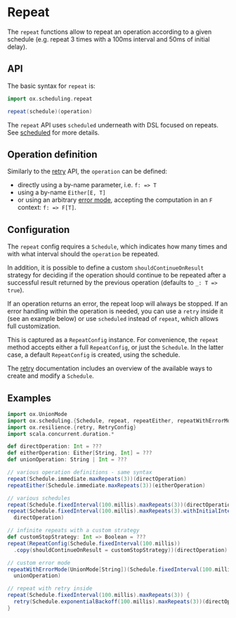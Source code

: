 # Repeat

The `repeat` functions allow to repeat an operation according to a given schedule (e.g. repeat 3 times with a 100ms
interval and 50ms of initial delay).

## API

The basic syntax for `repeat` is:

```scala
import ox.scheduling.repeat

repeat(schedule)(operation)
```

The `repeat` API uses `scheduled` underneath with DSL focused on repeats. See [scheduled](scheduled.md) for more details.

## Operation definition

Similarly to the [retry](retries.md) API, the `operation` can be defined: 

* directly using a by-name parameter, i.e. `f: => T`
* using a by-name `Either[E, T]`
* or using an arbitrary [error mode](../basics/error-handling.md), accepting the computation in an `F` context: `f: => F[T]`.

## Configuration

The `repeat` config requires a `Schedule`, which indicates how many times and with what interval should the `operation` 
be repeated.

In addition, it is possible to define a custom `shouldContinueOnResult` strategy for deciding if the operation
should continue to be repeated after a successful result returned by the previous operation (defaults to `_: T => true`).

If an operation returns an error, the repeat loop will always be stopped. If an error handling within the operation
is needed, you can use a `retry` inside it (see an example below) or use `scheduled` instead of `repeat`, which allows
full customization.

This is captured as a `RepeatConfig` instance. For convenience, the `repeat` method accepts either a full `RepeatConfig`, 
or just the `Schedule`. In the latter case, a default `RepeatConfig` is created, using the schedule.

The [retry](retries.md) documentation includes an overview of the available ways to create and modify a `Schedule`.

## Examples

```scala mdoc:compile-only
import ox.UnionMode
import ox.scheduling.{Schedule, repeat, repeatEither, repeatWithErrorMode, RepeatConfig}
import ox.resilience.{retry, RetryConfig}
import scala.concurrent.duration.*

def directOperation: Int = ???
def eitherOperation: Either[String, Int] = ???
def unionOperation: String | Int = ???

// various operation definitions - same syntax
repeat(Schedule.immediate.maxRepeats(3))(directOperation)
repeatEither(Schedule.immediate.maxRepeats(3))(eitherOperation)

// various schedules
repeat(Schedule.fixedInterval(100.millis).maxRepeats(3))(directOperation)
repeat(Schedule.fixedInterval(100.millis).maxRepeats(3).withInitialInterval(50.millis))(
  directOperation)

// infinite repeats with a custom strategy
def customStopStrategy: Int => Boolean = ???
repeat(RepeatConfig(Schedule.fixedInterval(100.millis))
  .copy(shouldContinueOnResult = customStopStrategy))(directOperation)

// custom error mode
repeatWithErrorMode(UnionMode[String])(Schedule.fixedInterval(100.millis).maxRepeats(3))(
  unionOperation)

// repeat with retry inside
repeat(Schedule.fixedInterval(100.millis).maxRepeats(3)) {
  retry(Schedule.exponentialBackoff(100.millis).maxRepeats(3))(directOperation)
}
```
